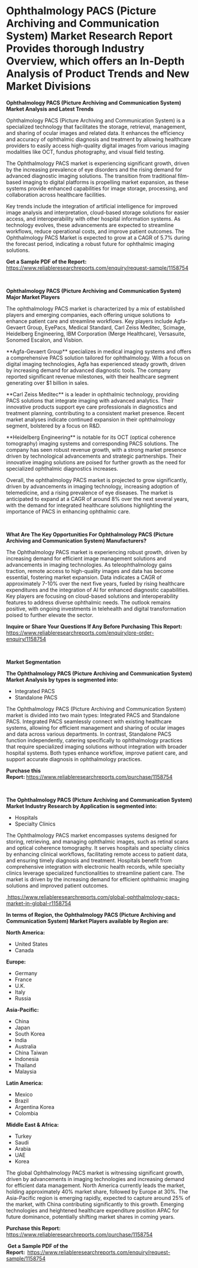 <p><h1>Ophthalmology PACS (Picture Archiving and Communication System) Market Research Report Provides thorough Industry Overview, which offers an In-Depth Analysis of Product Trends and New Market Divisions</h1></p><p><strong>Ophthalmology PACS (Picture Archiving and Communication System) Market Analysis and Latest Trends</strong></p>
<p><p>Ophthalmology PACS (Picture Archiving and Communication System) is a specialized technology that facilitates the storage, retrieval, management, and sharing of ocular images and related data. It enhances the efficiency and accuracy of ophthalmic diagnosis and treatment by allowing healthcare providers to easily access high-quality digital images from various imaging modalities like OCT, fundus photography, and visual field testing. </p><p>The Ophthalmology PACS market is experiencing significant growth, driven by the increasing prevalence of eye disorders and the rising demand for advanced diagnostic imaging solutions. The transition from traditional film-based imaging to digital platforms is propelling market expansion, as these systems provide enhanced capabilities for image storage, processing, and collaboration across healthcare facilities. </p><p>Key trends include the integration of artificial intelligence for improved image analysis and interpretation, cloud-based storage solutions for easier access, and interoperability with other hospital information systems. As technology evolves, these advancements are expected to streamline workflows, reduce operational costs, and improve patient outcomes. The Ophthalmology PACS Market is expected to grow at a CAGR of 5.7% during the forecast period, indicating a robust future for ophthalmic imaging solutions.</p></p>
<p><strong>Get a Sample PDF of the Report:&nbsp;</strong> <a href="https://www.reliableresearchreports.com/enquiry/request-sample/1158754?utm_campaign=2255&utm_medium=2&utm_source=Github&utm_content=ia&utm_term=13042025&utm_id=ophthalmology-pacs-picture-archiving-and-communication-system">https://www.reliableresearchreports.com/enquiry/request-sample/1158754</a></p>
<p>&nbsp;</p>
<p><strong>Ophthalmology PACS (Picture Archiving and Communication System) Major Market Players</strong></p>
<p><p>The ophthalmology PACS market is characterized by a mix of established players and emerging companies, each offering unique solutions to enhance patient care and streamline workflows. Key players include Agfa-Gevaert Group, EyePacs, Medical Standard, Carl Zeiss Meditec, Scimage, Heidelberg Engineering, IBM Corporation (Merge Healthcare), Versasuite, Sonomed Escalon, and Visbion.</p><p>**Agfa-Gevaert Group** specializes in medical imaging systems and offers a comprehensive PACS solution tailored for ophthalmology. With a focus on digital imaging technologies, Agfa has experienced steady growth, driven by increasing demand for advanced diagnostic tools. The company reported significant revenue milestones, with their healthcare segment generating over $1 billion in sales.</p><p>**Carl Zeiss Meditec** is a leader in ophthalmic technology, providing PACS solutions that integrate imaging with advanced analytics. Their innovative products support eye care professionals in diagnostics and treatment planning, contributing to a consistent market presence. Recent market analyses indicate continued expansion in their ophthalmology segment, bolstered by a focus on R&D.</p><p>**Heidelberg Engineering** is notable for its OCT (optical coherence tomography) imaging systems and corresponding PACS solutions. The company has seen robust revenue growth, with a strong market presence driven by technological advancements and strategic partnerships. Their innovative imaging solutions are poised for further growth as the need for specialized ophthalmic diagnostics increases.</p><p>Overall, the ophthalmology PACS market is projected to grow significantly, driven by advancements in imaging technology, increasing adoption of telemedicine, and a rising prevalence of eye diseases. The market is anticipated to expand at a CAGR of around 8% over the next several years, with the demand for integrated healthcare solutions highlighting the importance of PACS in enhancing ophthalmic care.</p></p>
<p>&nbsp;</p>
<p><strong>What Are The Key Opportunities For Ophthalmology PACS (Picture Archiving and Communication System) Manufacturers?</strong></p>
<p><p>The Ophthalmology PACS market is experiencing robust growth, driven by increasing demand for efficient image management solutions and advancements in imaging technologies. As teleophthalmology gains traction, remote access to high-quality images and data has become essential, fostering market expansion. Data indicates a CAGR of approximately 7-10% over the next five years, fueled by rising healthcare expenditures and the integration of AI for enhanced diagnostic capabilities. Key players are focusing on cloud-based solutions and interoperability features to address diverse ophthalmic needs. The outlook remains positive, with ongoing investments in telehealth and digital transformation poised to further elevate the sector.</p></p>
<p><strong>Inquire or Share Your Questions If Any Before Purchasing This Report:</strong> <a href="https://www.reliableresearchreports.com/enquiry/pre-order-enquiry/1158754?utm_campaign=2255&utm_medium=2&utm_source=Github&utm_content=ia&utm_term=13042025&utm_id=ophthalmology-pacs-picture-archiving-and-communication-system">https://www.reliableresearchreports.com/enquiry/pre-order-enquiry/1158754</a></p>
<p>&nbsp;</p>
<p><strong>Market Segmentation</strong></p>
<p><strong>The Ophthalmology PACS (Picture Archiving and Communication System) Market Analysis by types is segmented into:</strong></p>
<p><ul><li>Integrated PACS</li><li>Standalone PACS</li></ul></p>
<p><p>The Ophthalmology PACS (Picture Archiving and Communication System) market is divided into two main types: Integrated PACS and Standalone PACS. Integrated PACS seamlessly connect with existing healthcare systems, allowing for efficient management and sharing of ocular images and data across various departments. In contrast, Standalone PACS function independently, catering specifically to ophthalmology practices that require specialized imaging solutions without integration with broader hospital systems. Both types enhance workflow, improve patient care, and support accurate diagnosis in ophthalmology practices.</p></p>
<p><strong>Purchase this Report:&nbsp;</strong><a href="https://www.reliableresearchreports.com/purchase/1158754?utm_campaign=2255&utm_medium=2&utm_source=Github&utm_content=ia&utm_term=13042025&utm_id=ophthalmology-pacs-picture-archiving-and-communication-system">https://www.reliableresearchreports.com/purchase/1158754</a></p>
<p>&nbsp;</p>
<p><strong>The Ophthalmology PACS (Picture Archiving and Communication System) Market Industry Research by Application is segmented into:</strong></p>
<p><ul><li>Hospitals</li><li>Specialty Clinics</li></ul></p>
<p><p>The Ophthalmology PACS market encompasses systems designed for storing, retrieving, and managing ophthalmic images, such as retinal scans and optical coherence tomography. It serves hospitals and specialty clinics by enhancing clinical workflows, facilitating remote access to patient data, and ensuring timely diagnosis and treatment. Hospitals benefit from comprehensive integration with electronic health records, while specialty clinics leverage specialized functionalities to streamline patient care. The market is driven by the increasing demand for efficient ophthalmic imaging solutions and improved patient outcomes.</p></p>
<p><a href="https://www.reliableresearchreports.com/global-ophthalmology-pacs-market-in-global-r1158754?utm_campaign=2255&utm_medium=2&utm_source=Github&utm_content=ia&utm_term=13042025&utm_id=ophthalmology-pacs-picture-archiving-and-communication-system">&nbsp;https://www.reliableresearchreports.com/global-ophthalmology-pacs-market-in-global-r1158754</a></p>
<p><strong>In terms of Region, the Ophthalmology PACS (Picture Archiving and Communication System) Market Players available by Region are:</strong></p>
<p>
    <p> <strong> North America: </strong>
        <ul>
            <li>United States</li>
            <li>Canada</li>
        </ul>
        </p> 
    <p> <strong> Europe: </strong>
        <ul>
            <li>Germany</li>
            <li>France</li>
            <li>U.K.</li>
            <li>Italy</li>
            <li>Russia</li>
        </ul>
        </p> 
    <p> <strong> Asia-Pacific: </strong>
        <ul>
            <li>China</li>
            <li>Japan</li>
            <li>South Korea</li>
            <li>India</li>
            <li>Australia</li>
            <li>China Taiwan</li>
            <li>Indonesia</li>
            <li>Thailand</li>
            <li>Malaysia</li>
        </ul>
        </p> 
    <p> <strong> Latin America: </strong>
        <ul>
            <li>Mexico</li>
            <li>Brazil</li>
            <li>Argentina Korea</li>
            <li>Colombia</li>
        </ul>
        </p> 
    <p> <strong> Middle East & Africa: </strong>
        <ul>
            <li>Turkey</li>
            <li>Saudi</li>
            <li>Arabia</li>
            <li>UAE</li>
            <li>Korea</li>
        </ul>
    </p>
    </p>
<p><p>The global Ophthalmology PACS market is witnessing significant growth, driven by advancements in imaging technologies and increasing demand for efficient data management. North America currently leads the market, holding approximately 40% market share, followed by Europe at 30%. The Asia-Pacific region is emerging rapidly, expected to capture around 25% of the market, with China contributing significantly to this growth. Emerging technologies and heightened healthcare expenditure position APAC for future dominance, potentially shifting market shares in coming years.</p></p>
<p><strong>Purchase this Report: </strong><a href="https://www.reliableresearchreports.com/purchase/1158754?utm_campaign=2255&utm_medium=2&utm_source=Github&utm_content=ia&utm_term=13042025&utm_id=ophthalmology-pacs-picture-archiving-and-communication-system">https://www.reliableresearchreports.com/purchase/1158754</a></p>
<p>&nbsp;<strong>Get a Sample PDF of the Report:&nbsp;&nbsp;</strong><a href="https://www.reliableresearchreports.com/enquiry/request-sample/1158754?utm_campaign=2255&utm_medium=2&utm_source=Github&utm_content=ia&utm_term=13042025&utm_id=ophthalmology-pacs-picture-archiving-and-communication-system">https://www.reliableresearchreports.com/enquiry/request-sample/1158754</a></p>
<p><strong></strong></p>
<p><p></p><p></p><p></p></p>